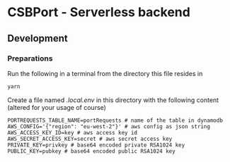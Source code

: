 # CSBPort - Serverless backend

## Development
### Preparations
Run the following in a terminal from the directory this file resides in
```bash
yarn
```
Create a file named *.local.env* in this directory with the following content (altered for your usage of course)
```
PORTREQUESTS_TABLE_NAME=portRequests # name of the table in dynamodb
AWS_CONFIG='{"region": "eu-west-2"}' # aws config as json string
AWS_ACCESS_KEY_ID=key # aws access key id
AWS_SECRET_ACCESS_KEY=secret # aws secret access key
PRIVATE_KEY=privkey # base64 encoded private RSA1024 key
PUBLIC_KEY=pubkey # base64 encoded public RSA1024 key
```
